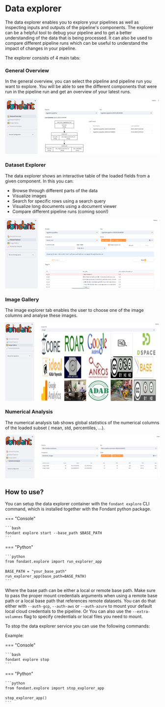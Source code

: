 # Data explorer

The data explorer enables you to explore your pipelines as well as inspecting inputs and outputs
of the pipeline's components. The explorer can be a helpful tool to debug your pipeline and to get a
better
understanding of the data that is being processed. It can also be used to compare different pipeline
runs
which can be useful to understand the impact of changes in your pipeline.

The explorer consists of 4 main tabs:

### General Overview

In the general overview, you can select the pipeline and pipeline run you want to explore. You will
be able to see the different components that were run in the pipeline run and get an overview of
your latest runs.

![general overview](art/data_explorer/general_overview.png)

### Dataset Explorer

The data explorer shows an interactive table of the loaded fields from a given component.
In this you can:

- Browse through different parts of the data
- Visualize images
- Search for specific rows using a search query
- Visualize long documents using a document viewer
- Compare different pipeline runs (coming soon!)

![data explorer](art/data_explorer/dataset_explorer.png)

### Image Gallery

The image explorer tab enables the user to choose one of the image columns and analyse these images.

![image gallery](art/data_explorer/image_gallery.png)

### Numerical Analysis

The numerical analysis tab shows global statistics of the numerical columns of the loaded subset (
mean,
std, percentiles, ...).

![numerical analysis](art/data_explorer/numerical_analysis.png)

## How to use?

You can setup the data explorer container with the `fondant explore` CLI command, which is installed
together with the Fondant python package.

=== "Console"

    ```bash
    fondant explore start --base_path $BASE_PATH
    ```

=== "Python"

    ```python
    from fondant.explore import run_explorer_app
    
    BASE_PATH = "your_base_path"
    run_explorer_app(base_path=BASE_PATH)
    ```

Where the base path can be either a local or remote base path. Make sure to pass the proper mount
credentials arguments when using a remote base path or a local base path
that references remote datasets. You can do that either with `--auth-gcp`, `--auth-aws`
or `--auth-azure` to
mount your default local cloud credentials to the pipeline. Or You can also use
the `--extra-volumnes` flag to specify credentials or local files you need to mount.

To stop the data explorer service you can use the following commands: 

Example:

=== "Console"

    ```bash
    fondant explore stop
    ```

=== "Python"

    ```python
    from fondant.explore import stop_explorer_app

    stop_explorer_app()
    ```



